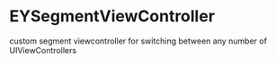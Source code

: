 # EYSegmentViewController
custom segment viewcontroller for switching between any number of UIViewControllers
